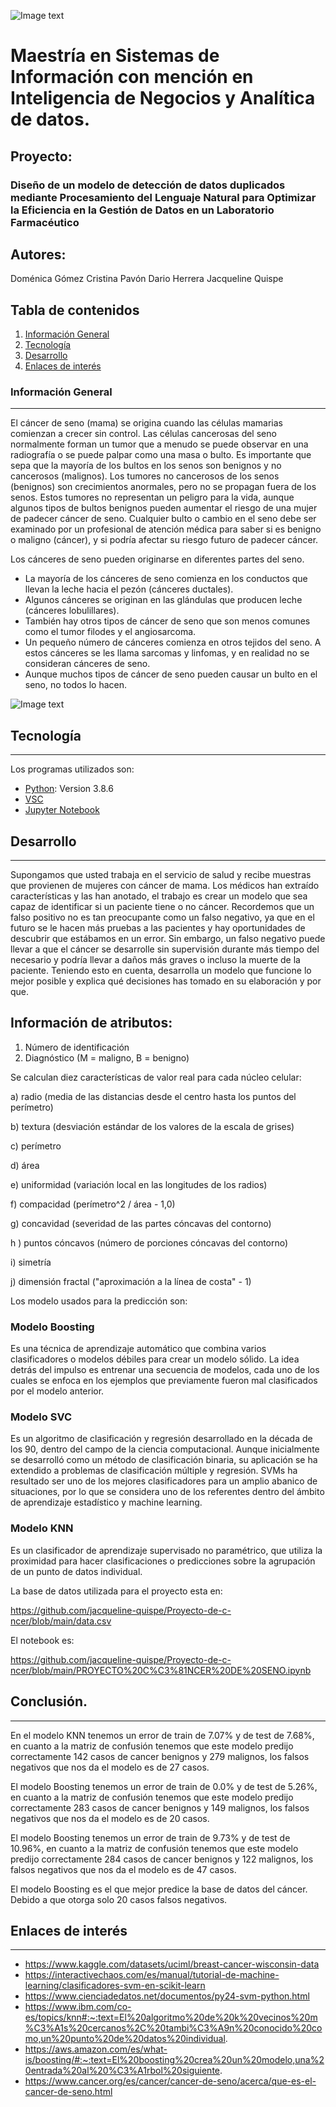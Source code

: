 ![Image text]([https://colon15.com/wp-content/uploads/2019/08/sintomas-iniciales-cancer-mama.jpg](https://www.google.com/url?sa=i&url=https%3A%2F%2Fenlinea2.uide.edu.ec%2F&psig=AOvVaw3Y7nCWB_7h5gqJPPyNoxan&ust=1699668787720000&source=images&cd=vfe&opi=89978449&ved=0CBEQjRxqFwoTCKCK0dGtuIIDFQAAAAAdAAAAABAD))

# Maestría en Sistemas de Información con mención en Inteligencia de Negocios y Analítica de datos.

## Proyecto: 
### Diseño de un modelo de detección de datos duplicados mediante Procesamiento del Lenguaje Natural para Optimizar la Eficiencia en la Gestión de Datos en un Laboratorio Farmacéutico

## Autores: 
Doménica Gómez
Cristina Pavón
Dario Herrera
Jacqueline Quispe








## Tabla de contenidos
1. [Información General](#general-info)
2. [Tecnología](#technologies)
3. [Desarrollo](#installation)
4. [Enlaces de interés](#collaboration)


### Información General
***
El cáncer de seno (mama) se origina cuando las células mamarias comienzan a crecer sin control. Las células cancerosas del seno normalmente forman un tumor que a menudo se puede observar en una radiografía o se puede palpar como una masa o bulto.
Es importante que sepa que la mayoría de los bultos en los senos son benignos y no cancerosos (malignos). Los tumores no cancerosos de los senos (benignos) son crecimientos anormales, pero no se propagan fuera de los senos. Estos tumores no representan un peligro para la vida, aunque algunos tipos de bultos benignos pueden aumentar el riesgo de una mujer de padecer cáncer de seno. Cualquier bulto o cambio en el seno debe ser examinado por un profesional de atención médica para saber si es benigno o maligno (cáncer), y si podría afectar su riesgo futuro de padecer cáncer. 

Los cánceres de seno pueden originarse en diferentes partes del seno.

* La mayoría de los cánceres de seno comienza en los conductos que llevan la leche hacia el pezón (cánceres ductales).
* Algunos cánceres se originan en las glándulas que producen leche (cánceres lobulillares).
* También hay otros tipos de cáncer de seno que son menos comunes como el tumor filodes y el angiosarcoma.
* Un pequeño número de cánceres comienza en otros tejidos del seno. A estos cánceres se les llama sarcomas y linfomas, y en realidad no se consideran cánceres de seno.
* Aunque muchos tipos de cáncer de seno pueden causar un bulto  en el seno, no todos lo hacen. 


![Image text](https://colon15.com/wp-content/uploads/2019/08/sintomas-iniciales-cancer-mama.jpg)


## Tecnología
***
Los programas utilizados son:
* [Python](https://www.python.org/): Version 3.8.6
* [VSC](https://code.visualstudio.com/)
* [Jupyter Notebook](https://jupyter.org/)


## Desarrollo
***
Supongamos que usted trabaja en el servicio de salud y recibe muestras que provienen de mujeres con cáncer de mama.
Los médicos han extraído características y las han anotado, el trabajo es crear un modelo que sea capaz de identificar si un paciente tiene o no cáncer.
Recordemos que un falso positivo no es tan preocupante como un falso negativo, ya que en el futuro se le hacen más pruebas a las pacientes y hay oportunidades de descubrir que estábamos en un error.
Sin embargo, un falso negativo puede llevar a que el cáncer se desarrolle sin supervisión durante más tiempo del necesario y podría llevar a daños más graves o incluso la muerte de la paciente.
Teniendo esto en cuenta, desarrolla un modelo que funcione lo mejor posible y explica qué decisiones has tomado en su elaboración y por que.

## Información de atributos:

1) Número de identificación
2) Diagnóstico (M = maligno, B = benigno)

Se calculan diez características de valor real para cada núcleo celular:

a) radio (media de las distancias desde el centro hasta los puntos del perímetro)

b) textura (desviación estándar de los valores de la escala de grises)

c) perímetro

d) área

e) uniformidad (variación local en las longitudes de los radios)

f) compacidad (perímetro^2 / área - 1,0)

g) concavidad (severidad de las partes cóncavas del contorno)

h ) puntos cóncavos (número de porciones cóncavas del contorno)

i) simetría

j) dimensión fractal ("aproximación a la línea de costa" - 1)

Los modelo usados para la predicción son: 

### Modelo Boosting

Es una técnica de aprendizaje automático que combina varios clasificadores o modelos débiles para crear un modelo sólido. La idea detrás del impulso es entrenar una secuencia de modelos, cada uno de los cuales se enfoca en los ejemplos que previamente fueron mal clasificados por el modelo anterior.

### Modelo SVC

Es un algoritmo de clasificación y regresión desarrollado en la década de los 90, dentro del campo de la ciencia computacional. Aunque inicialmente se desarrolló como un método de clasificación binaria, su aplicación se ha extendido a problemas de clasificación múltiple y regresión. SVMs ha resultado ser uno de los mejores clasificadores para un amplio abanico de situaciones, por lo que se considera uno de los referentes dentro del ámbito de aprendizaje estadístico y machine learning.

### Modelo KNN

Es un clasificador de aprendizaje supervisado no paramétrico, que utiliza la proximidad para hacer clasificaciones o predicciones sobre la agrupación de un punto de datos individual.

La base de datos utilizada para el proyecto esta en:

https://github.com/jacqueline-quispe/Proyecto-de-c-ncer/blob/main/data.csv

El notebook es:

https://github.com/jacqueline-quispe/Proyecto-de-c-ncer/blob/main/PROYECTO%20C%C3%81NCER%20DE%20SENO.ipynb

## Conclusión.
***

En el modelo KNN tenemos un error de train de 7.07% y de test de 7.68%, en cuanto a la matriz de confusión tenemos que este modelo predijo correctamente 142 casos de cancer benignos y 279 malignos, los falsos negativos que nos da el modelo es de 27 casos.

El modelo Boosting tenemos un error de train de 0.0% y de test de 5.26%, en cuanto a la matriz de confusión tenemos que este modelo predijo correctamente 283 casos de cancer benignos y 149 malignos, los falsos negativos que nos da el modelo es de 20 casos.

El modelo Boosting tenemos un error de train de 9.73% y de test de 10.96%, en cuanto a la matriz de confusión tenemos que este modelo predijo correctamente 284 casos de cancer benignos y 122 malignos, los falsos negativos que nos da el modelo es de 47 casos.

El modelo Boosting es el que mejor predice la base de datos del cáncer. Debido a que otorga solo 20 casos falsos negativos.

## Enlaces de interés
***
* https://www.kaggle.com/datasets/uciml/breast-cancer-wisconsin-data
* https://interactivechaos.com/es/manual/tutorial-de-machine-learning/clasificadores-svm-en-scikit-learn
* https://www.cienciadedatos.net/documentos/py24-svm-python.html
* https://www.ibm.com/co-es/topics/knn#:~:text=El%20algoritmo%20de%20k%20vecinos%20m%C3%A1s%20cercanos%2C%20tambi%C3%A9n%20conocido%20como,un%20punto%20de%20datos%20individual.
* https://aws.amazon.com/es/what-is/boosting/#:~:text=El%20boosting%20crea%20un%20modelo,una%20entrada%20al%20%C3%A1rbol%20siguiente.
* https://www.cancer.org/es/cancer/cancer-de-seno/acerca/que-es-el-cancer-de-seno.html

##
